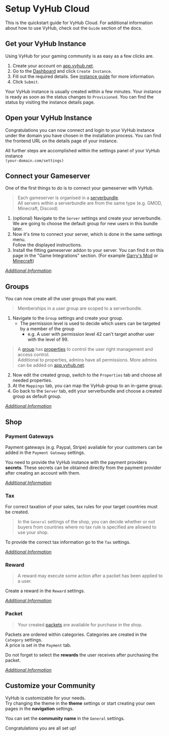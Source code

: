 # Setup VyHub Cloud

This is the quickstart guide for VyHub Cloud. For additional information about how to use VyHub, check out the `Guide` section of the docs.

## Get your VyHub Instance

Using VyHub for your gaming community is as easy as a few clicks are.  

1. Create your account on [app.vyhub.net](https://app.vyhub.net).
2. Go to the [Dashboard](https://app.vyhub.net/dashboard) and click `Create Instance`.
3. Fill out the required details. See [instance guide](../central/instance.md) for more information.
4. Click `Submit`.

Your VyHub instance is usually created within a few minutes. Your instance is ready as soon as the status changes to `Provisioned`. You can find the status by visiting the instance details page.

## Open your VyHub Instance

Congratulations you can now connect and login to your VyHub instance under the domain you have chosen in the installation process. You can find the frontend URL on the details page of your instance.

All further steps are accomplished within the settings panel of your VyHub instance  
`(your-domain.com/settings)`

## Connect your Gameserver

One of the first things to do is to connect your gameserver with VyHub.

> Each gameserver is organised in a [serverbundle](../guide/server.md).  
> All servers within a serverbundle are from the same type (e.g. GMOD, Minecraft, Discord) 

1.  (optional) Navigate to the `Server` settings and create your serverbundle.  
    We are going to choose the default group for new users in this bundle later.
2.  Now it's time to connect your server, which is done in the same settings menu.  
    Follow the displayed instructions.
3.  Install the fitting gameserver addon to your server. You can find it on this page in the "Game Integrations" section. (For example [Garry's Mod](../game/gmod.md) or [Minecraft](../game/minecraft.md))


[*Additional Information*](../guide/server.md)

## Groups

You can now create all the user groups that you want.

> Memberships in a user group are scoped to a serverbundle.

1. Navigate to the `Group` settings and create your group.  
   - The permission level is used to decide which users can be targeted by a member of the group  
     - e.g. A user with permission level 42 can't target another user with the level of 99.  

> A [group](../guide/group.md) has [properties](../guide/property.md) to control the user right management and access control.  
> Additional to properties, admins have all permissions. More admins can be added on [app.vyhub.net](https://app.vyhub.net).

2. Now edit the created group, switch to the `Properties` tab and choose all needed properties.  
3. At the `Mappings` tab, you can map the VyHub group to an in-game group.
4. Go back to the `Server` tab, edit your serverbundle and choose a created group as default group.


[*Additional Information*](../guide/group.md)

## Shop

### Payment Gateways

Payment gateways (e.g. Paypal, Stripe) available for your customers can be added in the `Payment Gateway` settings.  

You need to provide the VyHub instance with the payment providers **secrets**.
These secrets can be obtained directly from the payment provider after creating an account with them.

[*Additional Information*](../guide/shop/payment_gateway.md)

### Tax

For correct taxation of your sales, tax rules for your target countries must be created.

> In the `General` settings of the shop, you can decide whether or not buyers from countries where no tax rule is specified are allowed to use your shop.

To provide the correct tax information go to the `Tax` settings.

[*Additional Information*](../guide/shop/tax.md)

### Reward

> A reward may execute some action after a packet has been applied to a user.

Create a reward in the `Reward` settings.

[*Additional Information*](../guide/shop/reward.md)

### Packet

> Your created [packets](../uide/shop/packet.md "Packet") are available for purchase in the shop.

Packets are ordered within categories. Categories are created in the `Category` settings.  
A price is set in the `Payment` tab.

Do not forget to select the **rewards** the user receives after purchasing the packet.

[*Additional Information*](../guide/shop/packet.md "Packet")

## Customize your Community

VyHub is customizable for your needs.  
Try changing the theme in the **theme** settings or start creating your own pages in the **navigation** settings. 

You can set the **community name** in the `General` settings.

Congratulations you are all set up!
